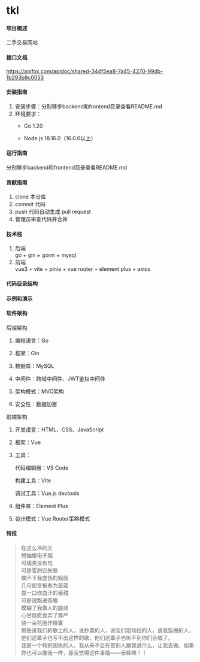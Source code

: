 # tkl

#### 项目概述

二手交易网站

#### 接口文档

https://apifox.com/apidoc/shared-344f5ea8-7a45-4270-99db-1b293b9c0053

#### 安装指南

1. 安装步骤：分别移步backend和frontend目录查看README.md
2. 环境要求：
   - Go 1.20
   
   - Node.js 18.16.0（16.0.0以上）

#### 运行指南

分别移步backend和frontend目录查看README.md

#### 贡献指南

1. clone 本仓库
2. commit 代码
3. push 代码自动生成 pull request
4. 管理员审查代码并合并

#### 技术栈

1. 后端  
   go + gin + gorm + mysql
2. 前端  
   vue3 + vite +  pinia + vue router  + element plus + axios

#### 代码目录结构

#### 示例和演示

#### 软件架构

后端架构

1. 编程语言：Go

2. 框架：Gin

3. 数据库：MySQL

4. 中间件：跨域中间件、JWT鉴权中间件

5. 架构模式：MVC架构

6. 安全性：数据加密

前端架构

1. 开发语言：HTML、CSS、JavaScript

2. 框架：Vue

3. 工具：
   
   代码编辑器：VS Code
   
   构建工具：Vite
   
   调试工具：Vue.js devtools

4. 组件库：Element Plus

5. 设计模式：Vue Router策略模式

#### 

#### 特技

> 在这么冷的天  
> 想抽根电子烟  
> 可瑞克没有电  
> 可是雪豹已失联  
> 摘不下我​虚伪的假​面  
> 几句胡言被奉为圣箴  
> 尝一口你血汗的香甜  
> 可是钱飘进双眼  
> 模糊了我做人的底线  
> 心甘情愿舍弃了尊严  
> 烧一朵花圈作祭奠  
> 那些说我们的歌土的人，说抄袭的人，说我们现场拉的人，说我饭圈的人，他们这辈子也写不出这样的歌，他们这辈子也听不到你们合唱了。  
> 我是一个特别固执的人，我从来不会在意别人跟我说什么，让我去做。如果你也可以像我一样，那我觉得这件事情——泰裤辣！！